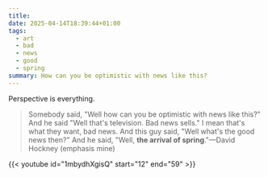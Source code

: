 ```yaml
---
title: 
date: 2025-04-14T18:39:44+01:00
tags:
  - art
  - bad
  - news
  - good
  - spring
summary: How can you be optimistic with news like this?
---
```

Perspective is everything.

> Somebody said, "Well how can you be optimistic with news like this?" And he said "Well that's television. Bad news sells." I mean that's what they want, bad news. And this guy said, "Well what's the good news then?" And he said, "Well, **the arrival of spring**."—David Hockney (emphasis mine)

{{< youtube id="1mbydhXgisQ" start="12" end="59" >}}